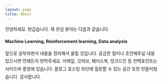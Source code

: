 ```yaml
---
layout: page
title: About
---
```


<div style="font-size: 0.9rem; font-weight:300; line-height: 1.6rem;">

안녕하세요. 반갑습니다. 제 관심 분야는 다음과 같습니다.

<p class="message" style="font-size: 0.9rem; font-weight: 700">
Machine Learning, Reinforcement learning, Data analysis
</p>

앞으로 공부하면서 내용을 정리해서 올릴 것입니다. 궁금한 점이나 조언해주실 내용 있으시면 언제든지 연락주세요. 이메일, 깃허브, 페이스북, 링크드인 등 컨택포인트는 사이드바 중앙에 있습니다. 블로그 포스팅 하단에 질문할 수 있는 공간 또한 만들어뒀습니다. 감사합니다.

</div>
